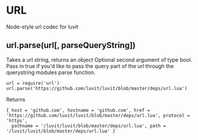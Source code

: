 # URL

Node-style url codec for luvit

## url.parse(url[, parseQueryString])

Takes a url string, returns an object
Optional second argument of type bool. Pass in true if you'd like to pass the query part of the url through the
querystring modules parse function.

```
url = require('url')
url.parse('https://github.com/luvit/luvit/blob/master/deps/url.lua')
```
Returns
```
{ host = 'github.com', hostname = 'github.com', href = 'https://github.com/luvit/luvit/blob/master/deps/url.lua', protocol = 'https',
  pathname = '/luvit/luvit/blob/master/deps/url.lua', path = '/luvit/luvit/blob/master/deps/url.lua' }
```
